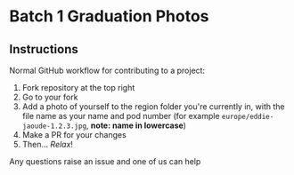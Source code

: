 # Batch 1 Graduation Photos

## Instructions

Normal GitHub workflow for contributing to a project:

1. Fork repository at the top right
1. Go to your fork
1. Add a photo of yourself to the region folder you're currently in, with the file name as your name and pod number (for example `europe/eddie-jaoude-1.2.3.jpg`, **note: name in lowercase**)
1. Make a PR for your changes
1. Then... *Relax*!

Any questions raise an issue and one of us can help
